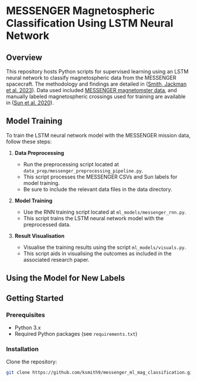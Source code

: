 # MESSENGER Magnetospheric Classification Using LSTM Neural Network

## Overview
This repository hosts Python scripts for supervised learning using an LSTM neural network to classify magnetospheric data from the MESSENGER spacecraft. The methodology and findings are detailed in ([Smith, Jackman et al. 2023](#)). Data used included
[MESSENGER magnetomster data](https://pds-ppi.igpp.ucla.edu/search/view/?id=pds://PPI/mess-mag-calibrated), and manually labeled magnetospheric crossings used for training are available in ([Sun et al. 2020](https://doi.org/10.1029/2019JA027490)).

## Model Training
To train the LSTM neural network model with the MESSENGER mission data, follow these steps:

1. **Data Preprocessing**
   - Run the preprocessing script located at `data_prep/messenger_preprocessing_pipeline.py`.
   - This script processes the MESSENGER CSVs and Sun labels for model training.
   - Be sure to include the relevant data files in the data directory.

2. **Model Training**
   - Use the RNN training script located at `ml_models/messenger_rnn.py`.
   - This script trains the LSTM neural network model with the preprocessed data.

3. **Result Visualisation**
   - Visualise the training results using the script `ml_models/visuals.py`.
   - This script aids in visualising the outcomes as included in the associated research paper.

## Using the Model for New Labels

## Getting Started
### Prerequisites
- Python 3.x
- Required Python packages (see `requirements.txt`)

### Installation
Clone the repository:
```bash
git clone https://github.com/ksmith9/messenger_ml_mag_classification.git

